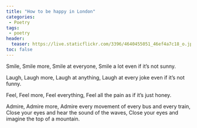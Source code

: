 ```yaml
---
title: "How to be happy in London"
categories:
 - Poetry
tags:
 - poetry
header:
  teaser: https://live.staticflickr.com/3396/4640455051_46ef4a7c18_o.jpg
toc: false
---  
```


Smile,
Smile more,
Smile at everyone,
Smile a lot even if it’s not sunny.

Laugh,
Laugh more,
Laugh at anything,
Laugh at every joke even if it’s not funny.

Feel,
Feel more,
Feel everything,
Feel all the pain as if it’s just honey.

Admire,
Admire more,
Admire every movement of every bus and every train,
Close your eyes and hear the sound of the waves,
Close your eyes and imagine the top of a mountain.

